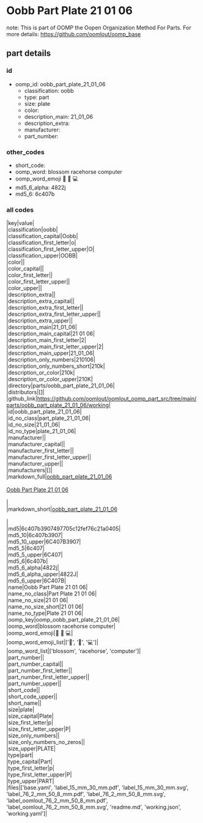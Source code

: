 # Oobb Part Plate 21 01 06  

note: This is part of OOMP the Oopen Organization Method For Parts. For more details: https://github.com/oomlout/oomp_base

##  part details





### id
* oomp_id: oobb_part_plate_21_01_06
  * classification: oobb
  * type: part
  * size: plate
  * color: 
  * description_main: 21_01_06
  * description_extra: 
  * manufacturer: 
  * part_number: 

### other_codes
* short_code: 
* oomp_word: blossom racehorse computer
* oomp_word_emoji :blossom: :racehorse: :computer:
* md5_6_alpha: 4822j
* md5_6: 6c407b

### all codes 
|key|value|  
|classification|oobb|  
|classification_capital|Oobb|  
|classification_first_letter|o|  
|classification_first_letter_upper|O|  
|classification_upper|OOBB|  
|color||  
|color_capital||  
|color_first_letter||  
|color_first_letter_upper||  
|color_upper||  
|description_extra||  
|description_extra_capital||  
|description_extra_first_letter||  
|description_extra_first_letter_upper||  
|description_extra_upper||  
|description_main|21_01_06|  
|description_main_capital|21 01 06|  
|description_main_first_letter|2|  
|description_main_first_letter_upper|2|  
|description_main_upper|21_01_06|  
|description_only_numbers|210106|  
|description_only_numbers_short|210k|  
|description_or_color|210k|  
|description_or_color_upper|210K|  
|directory|parts/oobb_part_plate_21_01_06|  
|distributors|[]|  
|github_link|https://github.com/oomlout/oomlout_oomp_part_src/tree/main/parts/oobb_part_plate_21_01_06/working|  
|id|oobb_part_plate_21_01_06|  
|id_no_class|part_plate_21_01_06|  
|id_no_size|21_01_06|  
|id_no_type|plate_21_01_06|  
|manufacturer||  
|manufacturer_capital||  
|manufacturer_first_letter||  
|manufacturer_first_letter_upper||  
|manufacturer_upper||  
|manufacturers|[]|  
|markdown_full|[oobb_part_plate_21_01_06](https://github.com/oomlout/oomlout_oomp_part_src/tree/main/parts/oobb_part_plate_21_01_06/working)<br>[](https://github.com/oomlout/oomlout_oomp_part_src/tree/main/parts/oobb_part_plate_21_01_06/working)<br>[Oobb Part Plate 21 01 06](https://github.com/oomlout/oomlout_oomp_part_src/tree/main/parts/oobb_part_plate_21_01_06/working)<br><br>|  
|markdown_short|[oobb_part_plate_21_01_06](https://github.com/oomlout/oomlout_oomp_part_src/tree/main/parts/oobb_part_plate_21_01_06/working)<br><br>|  
|md5|6c407b3907497705c12fef76c21a0405|  
|md5_10|6c407b3907|  
|md5_10_upper|6C407B3907|  
|md5_5|6c407|  
|md5_5_upper|6C407|  
|md5_6|6c407b|  
|md5_6_alpha|4822j|  
|md5_6_alpha_upper|4822J|  
|md5_6_upper|6C407B|  
|name|Oobb Part Plate 21 01 06|  
|name_no_class|Part Plate 21 01 06|  
|name_no_size|21 01 06|  
|name_no_size_short|21 01 06|  
|name_no_type|Plate 21 01 06|  
|oomp_key|oomp_oobb_part_plate_21_01_06|  
|oomp_word|blossom racehorse computer|  
|oomp_word_emoji|:blossom: :racehorse: :computer:|  
|oomp_word_emoji_list|[':blossom:', ':racehorse:', ':computer:']|  
|oomp_word_list|['blossom', 'racehorse', 'computer']|  
|part_number||  
|part_number_capital||  
|part_number_first_letter||  
|part_number_first_letter_upper||  
|part_number_upper||  
|short_code||  
|short_code_upper||  
|short_name||  
|size|plate|  
|size_capital|Plate|  
|size_first_letter|p|  
|size_first_letter_upper|P|  
|size_only_numbers||  
|size_only_numbers_no_zeros||  
|size_upper|PLATE|  
|type|part|  
|type_capital|Part|  
|type_first_letter|p|  
|type_first_letter_upper|P|  
|type_upper|PART|  
|files|['base.yaml', 'label_15_mm_30_mm.pdf', 'label_15_mm_30_mm.svg', 'label_76_2_mm_50_8_mm.pdf', 'label_76_2_mm_50_8_mm.svg', 'label_oomlout_76_2_mm_50_8_mm.pdf', 'label_oomlout_76_2_mm_50_8_mm.svg', 'readme.md', 'working.json', 'working.yaml']|  

